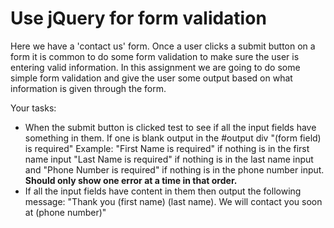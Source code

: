 # Use jQuery for form validation
Here we have a 'contact us' form. Once a user clicks a submit button on a form it is common to do some form validation to make sure the user is entering valid information. In this assignment we are going to do some simple form validation and give the user some output based on what information is given through the form.

Your tasks:

- When the submit button is clicked test to see if all the input fields have something in them. If one is blank output in the #output div "(form field) is required" Example: "First Name is required" if nothing is in the first name input "Last Name is required" if nothing is in the last name input and "Phone Number is required" if nothing is in the phone number input. __Should only show one error at a time in that order.__
- If all the input fields have content in them then output the following message: "Thank you (first name) (last name). We will contact you soon at (phone number)"